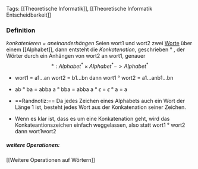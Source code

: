 Tags: [[Theoretische Informatik]], [[Theoretische Informatik Entscheidbarkeit]]

### Definition
*konkatenieren = aneinanderhängen*
Seien wort1 und wort2 zwei [Worte](remote-data/Zettelkasten/Theoretische%20Informatik/Wort.md) über einem [[Alphabet]], dann entsteht die *Konkatenation*, geschrieben ° , der Wörter durch ein Anhängen von wort2 an wort1, genauer
$$°: Alphabet^{*} \times Alphabet^{*} -> Alphabet^{*}$$
- wort1 = a1...an     wort2 = b1...bn     dann wort1 ° wort2 = a1...anb1...bn
- ab ° ba = abba     a ° bba = abba     a ° $\epsilon$ = $\epsilon$ ° a = a

- ==Randnotiz:== Da jedes Zeichen eines Alphabets auch ein Wort der Länge 1 ist, besteht jedes Wort aus der Konkatenation seiner Zeichen.
- Wenn es klar ist, dass es um eine Konkatenation geht, wird das Konkateantionszeichen einfach weggelassen, also statt    wort1 ° wort2     dann     wort1wort2


##### weitere Operationen:
[[Weitere Operationen auf Wörtern]]

